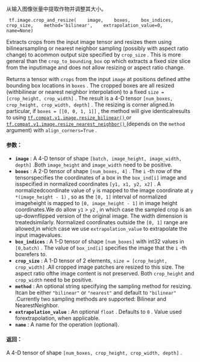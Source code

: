 从输入图像张量中提取作物并调整其大小。

```
 tf.image.crop_and_resize(    image,    boxes,    box_indices,    crop_size,    method='bilinear',    extrapolation_value=0,    name=None) 
```

Extracts crops from the input image tensor and resizes them using bilinearsampling or nearest neighbor sampling (possibly with aspect ratio change) to acommon output size specified by  `crop_size` . This is more general than the `crop_to_bounding_box`  op which extracts a fixed size slice from the inputimage and does not allow resizing or aspect ratio change.

Returns a tensor with  `crops`  from the input  `image`  at positions defined atthe bounding box locations in  `boxes` . The cropped boxes are all resized (withbilinear or nearest neighbor interpolation) to a fixed `size = [crop_height, crop_width]` . The result is a 4-D tensor `[num_boxes, crop_height, crop_width, depth]` . The resizing is corner aligned.In particular, if  `boxes = [[0, 0, 1, 1]]` , the method will give identicalresults to using [ `tf.compat.v1.image.resize_bilinear()` ](https://tensorflow.google.cn/api_docs/python/tf/compat/v1/image/resize_bilinear) or[ `tf.compat.v1.image.resize_nearest_neighbor()` ](https://tensorflow.google.cn/api_docs/python/tf/compat/v1/image/resize_nearest_neighbor)(depends on the  `method` argument) with `align_corners=True` .

#### 参数：
- **`image`** : A 4-D tensor of shape  `[batch, image_height, image_width, depth]` .Both  `image_height`  and  `image_width`  need to be positive.
- **`boxes`** : A 2-D tensor of shape  `[num_boxes, 4]` . The  `i` -th row of the tensorspecifies the coordinates of a box in the  `box_ind[i]`  image and isspecified in normalized coordinates  `[y1, x1, y2, x2]` . A normalizedcoordinate value of  `y`  is mapped to the image coordinate at  `y *(image_height - 1)` , so as the  `[0, 1]`  interval of normalized imageheight is mapped to  `[0, image_height - 1]`  in image height coordinates.We do allow  `y1`  >  `y2` , in which case the sampled crop is an up-downflipped version of the original image. The width dimension is treatedsimilarly. Normalized coordinates outside the  `[0, 1]`  range are allowed,in which case we use  `extrapolation_value`  to extrapolate the input imagevalues.
- **`box_indices`** : A 1-D tensor of shape  `[num_boxes]`  with int32 values in  `[0,batch)` . The value of  `box_ind[i]`  specifies the image that the  `i` -th boxrefers to.
- **`crop_size`** : A 1-D tensor of 2 elements,  `size = [crop_height, crop_width]` .All cropped image patches are resized to this size. The aspect ratio ofthe image content is not preserved. Both  `crop_height`  and  `crop_width` need to be positive.
- **`method`** : An optional string specifying the sampling method for resizing. Itcan be either  `"bilinear"`  or  `"nearest"`  and default to  `"bilinear"` .Currently two sampling methods are supported: Bilinear and NearestNeighbor.
- **`extrapolation_value`** : An optional  `float` . Defaults to  `0` . Value used forextrapolation, when applicable.
- **`name`** : A name for the operation (optional).


#### 返回：
A 4-D tensor of shape  `[num_boxes, crop_height, crop_width, depth]` .


